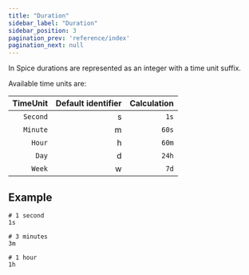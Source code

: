 ```yaml
---
title: "Duration"
sidebar_label: "Duration"
sidebar_position: 3
pagination_prev: 'reference/index'
pagination_next: null
---
```


In Spice durations are represented as an integer with a time unit suffix.

Available time units are:

TimeUnit | Default identifier | Calculation |
---:     | ---:               | ---:        |
`Second` | s                  | `1s`        |
`Minute` | m                  | `60s`       |
`Hour`   | h                  | `60m`       |
`Day`    | d                  | `24h`       |
`Week`   | w                  | `7d`        |

## Example

```example
# 1 second
1s

# 3 minutes
3m

# 1 hour
1h
```

